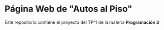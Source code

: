 # Página Web de "Autos al Piso"
Este repositorio contiene el proyecto del TP°1 de la materia **Programación 3**


